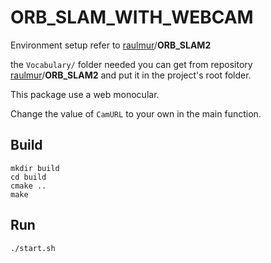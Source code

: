 # ORB_SLAM_WITH_WEBCAM

Environment  setup refer to [raulmur](https://github.com/raulmur)/**ORB_SLAM2**

the `Vocabulary/` folder needed you can get from repository [raulmur](https://github.com/raulmur)/**ORB_SLAM2** and put it in the project's root folder.

This package use a web monocular.

Change the value of  `CamURL`   to your own in the main function.

## Build

```
mkdir build
cd build
cmake ..
make
```

## Run

`./start.sh`